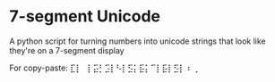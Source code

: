 # 7-segment Unicode
A python script for turning numbers into unicode strings that look like they're on a 7-segment display

For copy-paste: ⡇̱̄⡇⠀⡇⡅̵̱̄⡃⡁̵̱̄⡇⠃̵⡇⡃̵̱̄⡅⡇̵̱̄⡅⠁̄⡇⡇̵̱̄⡇⡃̵̱̄⡇ ⠆ ⡀

